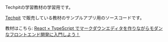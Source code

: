 Techpitの学習教材の学習用です。

[Techpit](https://www.techpit.jp/) で販売している教材のサンプルアプリ用のソースコードです。

教材はこちら: [React × TypeScript でマークダウンエディタを作りながらモダンなフロントエンド開発に入門しよう！](https://www.techpit.jp/courses/111)  